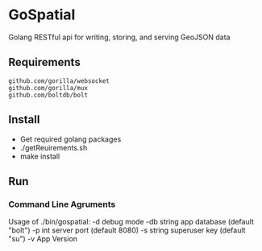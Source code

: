 # GoSpatial
Golang RESTful api for writing, storing, and serving GeoJSON data 

## Requirements
	github.com/gorilla/websocket
	github.com/gorilla/mux
	github.com/boltdb/bolt

## Install
 - Get required golang packages
 - ./getReuirements.sh
 - make install

## Run
### Command Line Agruments

Usage of ./bin/gospatial:
  -d	debug mode
  -db string
    	app database (default "bolt")
  -p int
    	server port (default 8080)
  -s string
    	superuser key (default "su")
  -v	App Version
